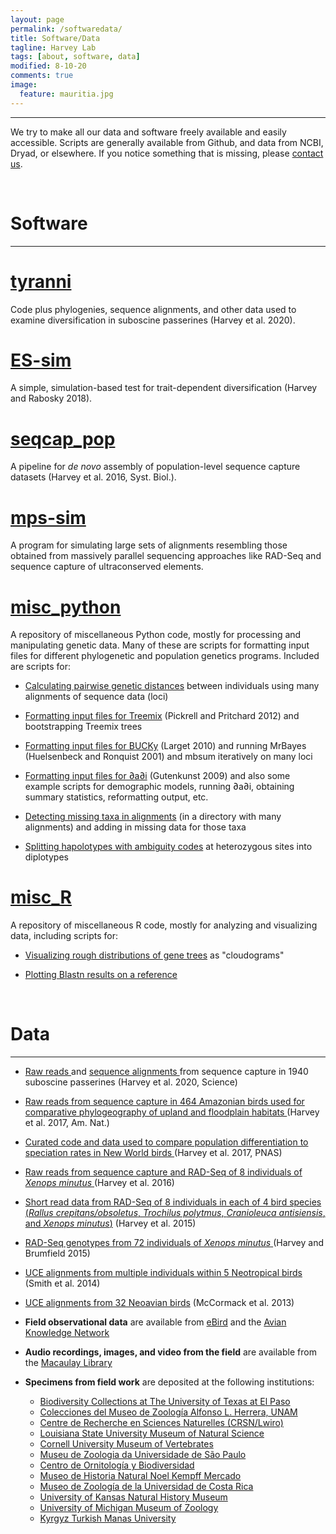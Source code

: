 ```yaml
---
layout: page
permalink: /softwaredata/
title: Software/Data
tagline: Harvey Lab
tags: [about, software, data]
modified: 8-10-20
comments: true
image:
  feature: mauritia.jpg
---
```

***

We try to make all our data and software freely available and easily accessible. Scripts are generally available from Github, and data from NCBI, Dryad, or elsewhere. If you notice something that is missing, please <a href="mailto:mgh272@gmail.com" target="_blank">contact us</a>.

<br />


# Software
***

# <a href="https://github.com/mgharvey/tyranni" target="_blank">tyranni</a>

Code plus phylogenies, sequence alignments, and other data used to examine diversification in suboscine passerines (Harvey et al. 2020).

# <a href="https://github.com/mgharvey/ES-sim" target="_blank">ES-sim</a>

A simple, simulation-based test for trait-dependent diversification (Harvey and Rabosky 2018).

# <a href="https://github.com/mgharvey/seqcap_pop" target="_blank">seqcap_pop</a>

A pipeline for *de novo* assembly of population-level sequence capture datasets (Harvey et al. 2016, Syst. Biol.).

# <a href="https://github.com/mgharvey/mps-sim" target="_blank">mps-sim</a>

A program for simulating large sets of alignments resembling those obtained from massively parallel sequencing approaches like RAD-Seq and sequence capture of ultraconserved elements.

# <a href="https://github.com/mgharvey/misc_python" target="_blank">misc_python</a>

A repository of miscellaneous Python code, mostly for processing and manipulating genetic data. Many of these are scripts for formatting input files for different phylogenetic and population genetics programs. Included are scripts for:

* <a href="https://github.com/mgharvey/misc_python/blob/master/bin/mean_distances_from_alignments.py" target="_blank">Calculating pairwise genetic distances</a> between individuals using many alignments of sequence data (loci)

* <a href="https://github.com/mgharvey/misc_python/tree/master/bin/TreeMix" target="_blank">Formatting input files for Treemix</a> (Pickrell and Pritchard 2012) and bootstrapping Treemix trees

* <a href="https://github.com/mgharvey/misc_python/tree/master/bin/BUCKy" target="_blank">Formatting input files for BUCKy</a> (Larget 2010) and running MrBayes (Huelsenbeck and Ronquist 2001) and mbsum iteratively on many loci

* <a href="https://github.com/mgharvey/misc_python/tree/master/bin/dadi" target="_blank">Formatting input files for ∂a∂i</a> (Gutenkunst 2009) and also some example scripts for demographic models, running ∂a∂i, obtaining summary statistics, reformatting output, etc.

* <a href="https://github.com/mgharvey/misc_python/blob/master/bin/fill_in_missing_taxa.py" target="_blank">Detecting missing taxa in alignments</a> (in a directory with many alignments) and adding in missing data for those taxa

* <a href="https://github.com/mgharvey/misc_python/blob/master/bin/split_diplotypes_from_nexus.py" target="_blank">Splitting hapolotypes with ambiguity codes</a> at heterozygous sites into diplotypes

# <a href="https://github.com/mgharvey/misc_R" target="_blank">misc_R</a>

A repository of miscellaneous R code, mostly for analyzing and visualizing data, including scripts for:

* <a href="https://github.com/mgharvey/misc_R/blob/master/R/cloudogram.R" target="_blank">Visualizing rough distributions of gene trees</a> as "cloudograms"

* <a href="https://github.com/mgharvey/misc_R/blob/master/R/map_results_plot.R" target="_blank">Plotting Blastn results on a reference</a>

<br />

# Data
***

* <a href="https://www.ncbi.nlm.nih.gov/bioproject/PRJNA655842" target="_blank">Raw reads </a> and <a href="https://github.com/mgharvey/tyranni" target="_blank">sequence alignments </a>from sequence capture in 1940 suboscine passerines (Harvey et al. 2020, Science)

* <a href="https://www.ncbi.nlm.nih.gov//bioproject/389814" target="_blank">Raw reads from sequence capture in 464 Amazonian birds used for comparative phylogeography of upland and floodplain habitats </a>(Harvey et al. 2017, Am. Nat.)

* <a href="https://github.com/mgharvey/differentiation_speciation" target="_blank">Curated code and data used to compare population differentiation to speciation rates in New World birds </a>(Harvey et al. 2017, PNAS)

* <a href="http://datadryad.org/resource/doi:10.5061/dryad.604b8" target="_blank">Raw reads from sequence capture and RAD-Seq of 8 individuals of *Xenops minutus* </a>(Harvey et al. 2016)

* <a href="http://www.ncbi.nlm.nih.gov/bioproject/PRJNA280209" target="_blank">Short read data from RAD-Seq of 8 individuals in each of 4 bird species (*Rallus crepitans/obsoletus*, *Trochilus polytmus*, *Cranioleuca antisiensis*, and *Xenops minutus*)</a> (Harvey et al. 2015)

* <a href="http://datadryad.org/resource/doi:10.5061/dryad.3j0b1" target="_blank">RAD-Seq genotypes from 72 individuals of *Xenops minutus* </a>(Harvey and Brumfield 2015)

* <a href="http://datadryad.org/resource/doi:10.5061/dryad.qm4j1" target="_blank">UCE alignments from multiple individuals within 5 Neotropical birds</a> (Smith et al. 2014)

* <a href="http://datadryad.org/resource/doi:10.5061/dryad.sd080" target="_blank">UCE alignments from 32 Neoavian birds</a> (McCormack et al. 2013)

* **Field observational data** are available from <a href="https://ebird.org/profile/NTE3MDc/world" target="_blank">eBird</a> and the <a href="http://www.avianknowledge.net/" target="_blank">Avian Knowledge Network</a>

* **Audio recordings, images, and video from the field** are available from the <a href="https://search.macaulaylibrary.org/catalog?view=grid&userId=USER51707" target="_blank">Macaulay Library</a>

* **Specimens from field work** are deposited at the following institutions:
    - <a href="http://www.utep.edu/biodiversity/" target="_blank">Biodiversity Collections at The University of Texas at El Paso</a>   
    - <a href="https://pagina.fciencias.unam.mx/vida-en-ciencias/instalaciones/instalaciones-academicas/museos/museo-zoologia-colecciones" target="_blank">Colecciones del Museo de Zoología Alfonso L. Herrera, UNAM</a>  
    - <a href="https://scientific-collections.gbif.org/institution/68d85ac1-b19a-476e-a63b-0c06e632b7c1" target="_blank">Centre de Recherche en Sciences Naturelles (CRSN/Lwiro)</a>  
    - <a href="http://appl003.lsu.edu/natsci/lmns.nsf/index" target="_blank">Louisiana State University Museum of Natural Science</a>   
    - <a href="http://www.cumv.cornell.edu/" target="_blank">Cornell University Museum of Vertebrates</a>   
    - <a href="http://www.mz.usp.br/" target="_blank">Museu de Zoologia da Universidade de São Paulo</a>  
    - <a href="http://www.corbidi.org/" target="_blank">Centro de Ornitología y Biodiversidad</a>
    - <a href="http://museonoelkempff.org/sitio/index.html" target="_blank">Museo de Historia Natural Noel Kempff Mercado</a>
    - <a href="http://museo.biologia.ucr.ac.cr/" target="_blank">Museo de Zoología de la Universidad de Costa Rica</a>  
    - <a href="http://naturalhistory.ku.edu/" target="_blank">University of Kansas Natural History Museum</a>
    - <a href="https://lsa.umich.edu/ummz" target="_blank">University of Michigan Museum of Zoology</a>
    - <a href="http://asbf16.manas.edu.kg/index.php/en/" target="_blank">Kyrgyz Turkish Manas University</a>
